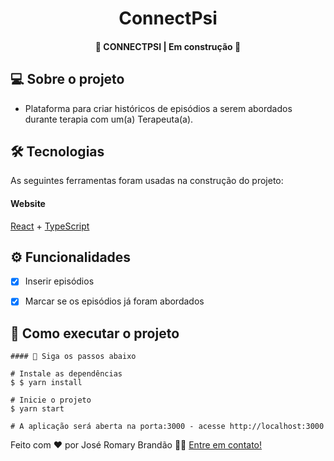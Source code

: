 </p>
<h1 align="center">
   ConnectPsi
</h1>

<h4 align="center"> 
	🚧  CONNECTPSI | Em construção 🚧
</h4>


</p>

## 💻 Sobre o projeto

 - Plataforma para criar históricos de episódios a serem abordados durante terapia com um(a) Terapeuta(a).


## 🛠 Tecnologias

As seguintes ferramentas foram usadas na construção do projeto:

#### **Website** 
 [React](https://reactjs.org/)  +  [TypeScript](https://www.typescriptlang.org/)
 
 ## ⚙️ Funcionalidades

- [x] Inserir episódios
- [x] Marcar se os episódios já foram abordados

  
## 🚀 Como executar o projeto


```
#### 🧭 Siga os passos abaixo

# Instale as dependências
$ $ yarn install

# Inicie o projeto
$ yarn start

# A aplicação será aberta na porta:3000 - acesse http://localhost:3000

```


Feito com ❤️ por José Romary Brandão 👋🏽 [Entre em contato!](https://www.linkedin.com/in/jos%C3%A9-romary-brand%C3%A3o/)

